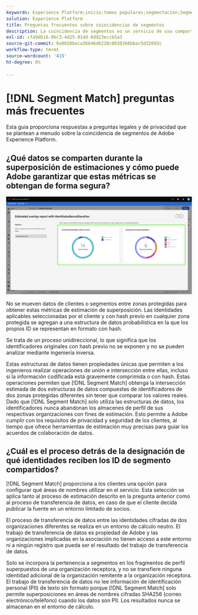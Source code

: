 ```yaml
---
keywords: Experience Platform;inicio;temas populares;segmentación;Segmentación;Coincidencia de segmentos;coincidencia de segmentos
solution: Experience Platform
title: Preguntas frecuentes sobre coincidencias de segmentos
description: La coincidencia de segmentos es un servicio de uso compartido de segmentos en Adobe Experience Platform que permite a dos o más usuarios de Experience Platform intercambiar datos de segmentos de una manera segura, controlada y compatible con la privacidad.
exl-id: cfa9db16-0bc3-4d25-914d-0d923eccb5a3
source-git-commit: 0a9028beca36b46d6228c0038366bbac5d32603c
workflow-type: tm+mt
source-wordcount: '415'
ht-degree: 0%

---
```


# [!DNL Segment Match] preguntas más frecuentes

Esta guía proporciona respuestas a preguntas legales y de privacidad que se plantean a menudo sobre la coincidencia de segmentos de Adobe Experience Platform.

## ¿Qué datos se comparten durante la superposición de estimaciones y cómo puede Adobe garantizar que estas métricas se obtengan de forma segura?

![informe-superposición.png](./images/overlap-report.png)

No se mueven datos de clientes o segmentos entre zonas protegidas para obtener estas métricas de estimación de superposición. Las identidades aplicables seleccionadas por el cliente y con hash previo en cualquier zona protegida se agregan a una estructura de datos probabilística en la que los propios ID se representan en formato con hash.

Se trata de un proceso unidireccional, lo que significa que los identificadores originales con hash previo no se exponen y no se pueden analizar mediante ingeniería inversa.

Estas estructuras de datos tienen propiedades únicas que permiten a los ingenieros realizar operaciones de unión e intersección entre ellas, incluso si la información codificada está gravemente comprimida o con hash. Estas operaciones permiten que [!DNL Segment Match] obtenga la intersección estimada de dos estructuras de datos compuestas de identificadores de dos zonas protegidas diferentes sin tener que comparar los valores reales. Dado que [!DNL Segment Match] solo utiliza las estructuras de datos, los identificadores nunca abandonan los almacenes de perfil de sus respectivas organizaciones con fines de estimación. Esto permite a Adobe cumplir con los requisitos de privacidad y seguridad de los clientes, al tiempo que ofrece herramientas de estimación muy precisas para guiar los acuerdos de colaboración de datos.

## ¿Cuál es el proceso detrás de la designación de qué identidades reciben los ID de segmento compartidos?

[!DNL Segment Match] proporciona a los clientes una opción para configurar qué áreas de nombres utilizar en el servicio. Esta selección se aplica tanto al proceso de estimación descrito en la pregunta anterior como al proceso de transferencia de datos, en caso de que el cliente decida publicar la fuente en un entorno limitado de socios.

El proceso de transferencia de datos entre las identidades cifradas de dos organizaciones diferentes se realiza en un entorno de cálculo neutro. El trabajo de transferencia de datos es propiedad de Adobe y las organizaciones implicadas en la asociación no tienen acceso a este entorno ni a ningún registro que pueda ser el resultado del trabajo de transferencia de datos.

Solo se incorpora la pertenencia a segmentos en los fragmentos de perfil superpuestos de una organización receptora, y no se transfiere ninguna identidad adicional de la organización remitente a la organización receptora. El trabajo de transferencia de datos no lee información de identificación personal (PII) de texto sin formato porque [!DNL Segment Match] solo permite superposiciones en áreas de nombres cifradas SHA256 (correo electrónico/teléfono) cuando los datos son PII. Los resultados nunca se almacenan en el entorno de cálculo.
